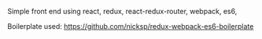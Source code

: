 Simple front end using 
  react,
  redux,
  react-redux-router,
  webpack,
  es6,
  
Boilerplate used: https://github.com/nicksp/redux-webpack-es6-boilerplate
